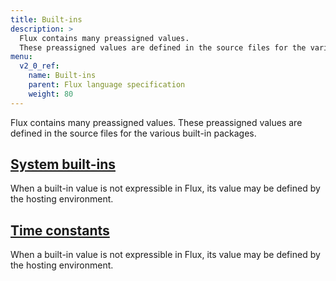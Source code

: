 ```yaml
---
title: Built-ins
description: >
  Flux contains many preassigned values.
  These preassigned values are defined in the source files for the various built-in packages.
menu:
  v2_0_ref:
    name: Built-ins
    parent: Flux language specification
    weight: 80
---
```


Flux contains many preassigned values.
These preassigned values are defined in the source files for the various built-in packages.

## [System built-ins](/flux/v0.x/language/built-ins/system-built-ins)
When a built-in value is not expressible in Flux, its value may be defined by the hosting environment.

## [Time constants](/flux/v0.x/language/built-ins/time-constants)
When a built-in value is not expressible in Flux, its value may be defined by the hosting environment.

